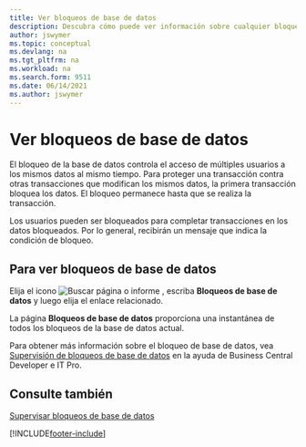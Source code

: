 ```yaml
---
title: Ver bloqueos de base de datos
description: Descubra cómo puede ver información sobre cualquier bloqueo de base de datos de clientes directamente desde la interfaz del cliente en Business Central.
author: jswymer
ms.topic: conceptual
ms.devlang: na
ms.tgt_pltfrm: na
ms.workload: na
ms.search.form: 9511
ms.date: 06/14/2021
ms.author: jswymer
---
```

# Ver bloqueos de base de datos

El bloqueo de la base de datos controla el acceso de múltiples usuarios a los mismos datos al mismo tiempo. Para proteger una transacción contra otras transacciones que modifican los mismos datos, la primera transacción bloquea los datos. El bloqueo permanece hasta que se realiza la transacción.

Los usuarios pueden ser bloqueados para completar transacciones en los datos bloqueados. Por lo general, recibirán un mensaje que indica la condición de bloqueo.

## Para ver bloqueos de base de datos

Elija el icono ![Buscar página o informe](media/ui-search/search_small.png "Icono Buscar página o informe") , escriba **Bloqueos de base de datos** y luego elija el enlace relacionado.

La página **Bloqueos de base de datos** proporciona una instantánea de todos los bloqueos de la base de datos actual.

Para obtener más información sobre el bloqueo de base de datos, vea [Supervisión de bloqueos de base de datos](/dynamics365/business-central/dev-itpro/administration/monitor-database-locks) en la ayuda de Business Central Developer e IT Pro.

## Consulte también

[Supervisar bloqueos de base de datos](/dynamics365/business-central/dev-itpro/administration/monitor-database-locks) 


[!INCLUDE[footer-include](includes/footer-banner.md)]